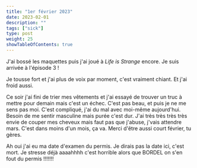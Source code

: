```yaml
---
title: "1er février 2023"
date: 2023-02-01
description: ""
tags: ["sick"]
type: post
weight: 25
showTableOfContents: true
---
```


J'ai bossé les maquettes puis j'ai joué à *Life is Strange* encore. Je suis arrivée à l'épisode 3 !

Je tousse fort et j'ai plus de voix par moment, c'est vraiment chiant. Et j'ai froid aussi.

Ce soir j'ai fini de trier mes vêtements et j'ai essayé de trouver un truc à mettre pour demain mais c'est un échec. C'est pas beau, et puis je ne me sens pas moi. C'est compliqué, j'ai du mal avec moi-même aujourd'hui. Besoin de me sentir masculine mais purée c'est dur. J'ai très très très très envie de couper mes cheveux mais faut pas que j'abuse, j'vais attendre mars. C'est dans moins d'un mois, ça va. Merci d'être aussi court février, tu gères.

Ah oui j'ai eu ma date d'examen du permis. Je dirais pas la date ici, c'est mort. Je stresse déjà aaaahhhh c'est horrible alors que BORDEL on s'en fout du permis !!!!!!!